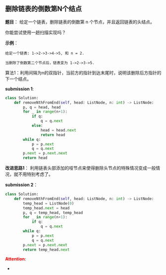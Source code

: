 ## 删除链表的倒数第N个结点
**题目**：
给定一个链表，删除链表的倒数第 n 个节点，并且返回链表的头结点。

你能尝试使用一趟扫描实现吗？

**示例**：
```
给定一个链表: 1->2->3->4->5, 和 n = 2.

当删除了倒数第二个节点后，链表变为 1->2->3->5.
```

算法1：利用间隔为n的双指针，当前方的指针到达末尾时，说明该删除后方指针的下一个结点。

**submission 1**:
```python
class Solution:
    def removeNthFromEnd(self, head: ListNode, n: int) -> ListNode:
        p, q = head, head
        for _ in range(n+1):
            if q:
                q = q.next
            else:
                head = head.next
                return head
        while q:
            p = p.next
            q = q.next
        p.next = p.next.next
        return head
```


**改进思路1**：
利用链表头部添加的哑节点来使得删除头节点的特殊情况变成一般情况，就不用特别考虑了。

**submission 2**：
```python
class Solution:
    def removeNthFromEnd(self, head: ListNode, n: int) -> ListNode:
        temp_head = ListNode(0)
        temp_head.next = head
        p, q = temp_head, temp_head
        for _ in range(n+1):
            if q:
                q = q.next
        while q:
            p = p.next
            q = q.next
        p.next = p.next.next
        return temp_head.next
```



<font color="#FF0000">**Attention**</font>:

- 
